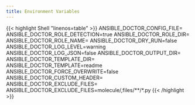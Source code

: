 ```yaml
---
title: Environment Variables
---
```


<!-- prettier-ignore-start -->
<!-- spellchecker-disable -->
{{< highlight Shell "linenos=table" >}}
ANSIBLE_DOCTOR_CONFIG_FILE=
ANSIBLE_DOCTOR_ROLE_DETECTION=true
ANSIBLE_DOCTOR_ROLE_DIR=
ANSIBLE_DOCTOR_ROLE_NAME=
ANSIBLE_DOCTOR_DRY_RUN=false
ANSIBLE_DOCTOR_LOG_LEVEL=warning
ANSIBLE_DOCTOR_LOG_JSON=false
ANSIBLE_DOCTOR_OUTPUT_DIR=
ANSIBLE_DOCTOR_TEMPLATE_DIR=
ANSIBLE_DOCTOR_TEMPLATE=readme
ANSIBLE_DOCTOR_FORCE_OVERWRITE=false
ANSIBLE_DOCTOR_CUSTOM_HEADER=
ANSIBLE_DOCTOR_EXCLUDE_FILES=
ANSIBLE_DOCTOR_EXCLUDE_FILES=molecule/,files/**/*.py
{{< /highlight >}}
<!-- spellchecker-enable -->
<!-- prettier-ignore-end -->
